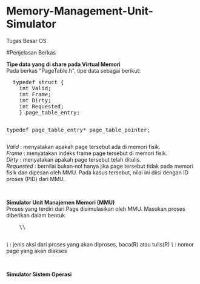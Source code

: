# Memory-Management-Unit-Simulator
Tugas Besar OS

#Penjelasan Berkas
<p>
  <b>Tipe data yang di share pada Virtual Memori</b><br>
  Pada berkas "PageTable.h", tipe data sebagai berikut:
  <pre>
  typedef struct {
    int Valid;
    int Frame;
    int Dirty;
    int Requested;
    } page_table_entry;

  typedef page_table_entry* page_table_pointer;
  </pre>
  <i>Valid</i> : menyatakan apakah page tersebut ada di memori fisik. <br>
  <i>Frame</i> : menyatakan indeks frame page tersebut di memori fisik.<br>
  <i>Dirty</i> : menyatakan apakah page tersebut telah ditulis. <br>
  <i>Requested</i> : bernilai bukan‐nol hanya jika page tersebut tidak pada memori fisik dan dipesan oleh MMU. Pada kasus tersebut, nilai ini diisi dengan ID proses (PID) dari MMU.<br>
</p>
<br>
<p>
  <b>Simulator Unit Manajemen Memori (MMU)</b><br>
  Proses yang terdiri dari Page disimulasikan oleh MMU. Masukan proses diberikan dalam bentuk
  <pre>
    \<mode\>\<page\>
  </pre>
  <i>\<mode\></i> : jenis aksi dari proses yang akan diproses, baca(R) atau tulis(R)
  <i>\<page\></i> : nomor page yang akan diakses
</p>
<br>
<p>
  <b>Simulator Sistem Operasi</b><br>
</p>
<br>
